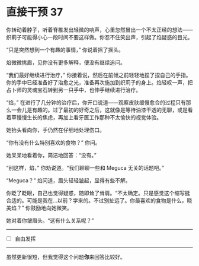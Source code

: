 # 直接干预 37

你转动着脖子，听着脊椎发出轻微的响声，心里忽然冒出一个不太正经的想法——织莉子可能得小心一段时间不要这样做。你忍不住笑出声，引起了焰疑惑的目光。

“只是突然想到一个有趣的事情，” 你说着摇了摇头。

焰微微挑眉，见你没有更多解释，便没有继续追问。

“我们最好继续进行治疗，” 你接着说，然后在前倾之前轻轻地捏了捏自己的手指。你的手中已经准备好了治愈之光，准备再次施加到织莉子的身上。焰轻叹一声，把占卜师的灵魂宝石转到另一只手中，也伸手继续进行治疗。

“焰，” 在进行了几分钟的治疗后，你开口说道——观察皮肤缓慢愈合的过程只有那么一会儿是有趣的。过了最初的好奇之后，这就像是等待油漆干透的无聊，或是看着草慢慢生长的焦虑，再加上看牙医工作那种不太愉快的视觉体验。

她抬头看向你，手仍然在仔细地处理伤口。

“你有没有什么特别喜欢的食物？” 你问。

她呆呆地看着你，简洁地回答：“没有。”

“别这样，焰，” 你劝说道。“我们聊聊一些和 Meguca 无关的话题吧。”

“Meguca？” 焰问道，眉头轻轻皱起，显得有些不解。

你眨了眨眼，自己也觉得疑惑，随即耸了耸肩。“不太确定。只是感觉这个缩写挺合适的。可能是我在...以前？学来的。不过别扯远了。你最喜欢的食物是什么，晓美焰？” 你鼓励地向她微笑。

她对着你皱眉头。“这有什么关系呢？”

---

- [ ] 自由发挥

---

虽然更新很短，但我觉得这个问题**你**来回答比较好。

